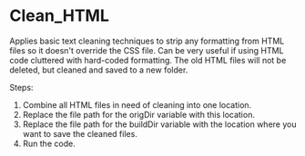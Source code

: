 # Clean_HTML

Applies basic text cleaning techniques to strip any formatting from HTML files so it doesn't override the CSS file. Can be very useful if using HTML code cluttered with hard-coded formatting. The old HTML files will not be deleted, but cleaned and saved to a new folder.

Steps: 
1. Combine all HTML files in need of cleaning into one location.
2. Replace the file path for the origDir variable with this location.
3. Replace the file path for the buildDir variable with the location where you want to save the cleaned files.
4. Run the code.
